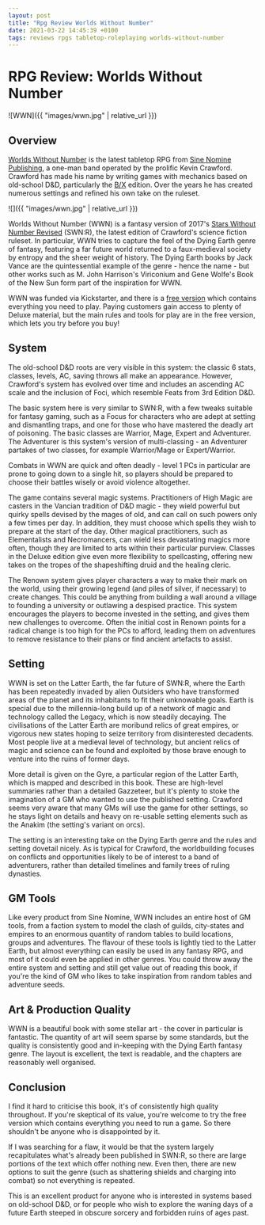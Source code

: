 ```yaml
---
layout: post
title: "Rpg Review Worlds Without Number"
date: 2021-03-22 14:45:39 +0100
tags: reviews rpgs tabletop-roleplaying worlds-without-number
---
```


# RPG Review: Worlds Without Number

![WWN]({{ "images/wwn.jpg" | relative_url }})

Overview
--------

[Worlds Without Number](https://www.drivethrurpg.com/product/348791/Worlds-Without-Number) is the latest tabletop RPG from [Sine Nomine Publishing](http://www.sinenomine-pub.com/), a one-man band operated by the prolific Kevin Crawford. Crawford has made his name by writing games with mechanics based on old-school D&D, particularly the [B/X](https://en.wikipedia.org/wiki/Dungeons_%26_Dragons_Basic_Set) edition. Over the years he has created numerous settings and refined his own take on the ruleset.

![]({{ "images/wwn.jpg" | relative_url }})

Worlds Without Number (WWN) is a fantasy version of 2017's [Stars Without Number Revised](https://www.drivethrurpg.com/product/226996/Stars-Without-Number-Revised-Edition?term=Stars+Without+Number+Revised) (SWN:R), the latest edition of Crawford's science fiction ruleset. In particular, WWN tries to capture the feel of the Dying Earth genre of fantasy, featuring a far future world returned to a faux-medieval society by entropy and the sheer weight of history. The Dying Earth books by Jack Vance are the quintessential example of the genre - hence the name - but other works such as M. John Harrison's Viriconium and Gene Wolfe's Book of the New Sun form part of the inspiration for WWN.

WWN was funded via Kickstarter, and there is a [free version](https://www.drivethrurpg.com/product/348809/Worlds-Without-Number-Free-Edition) which contains everything you need to play. Paying customers gain access to plenty of Deluxe material, but the main rules and tools for play are in the free version, which lets you try before you buy!

System
------

The old-school D&D roots are very visible in this system: the classic 6 stats, classes, levels, AC, saving throws all make an appearance. However, Crawford's system has evolved over time and includes an ascending AC scale and the inclusion of Foci, which resemble Feats from 3rd Edition D&D.

The basic system here is very similar to SWN:R, with a few tweaks suitable for fantasy gaming, such as a Focus for characters who are adept at setting and dismantling traps, and one for those who have mastered the deadly art of poisoning. The basic classes are Warrior, Mage, Expert and Adventurer. The Adventurer is this system's version of multi-classing - an Adventurer partakes of two classes, for example Warrior/Mage or Expert/Warrior.

Combats in WWN are quick and often deadly - level 1 PCs in particular are prone to going down to a single hit, so players should be prepared to choose their battles wisely or avoid violence altogether.

The game contains several magic systems. Practitioners of High Magic are casters in the Vancian tradition of D&D magic - they wield powerful but quirky spells devised by the mages of old, and can call on such powers only a few times per day. In addition, they must choose which spells they wish to prepare at the start of the day. Other magical practitioners, such as Elementalists and Necromancers, can wield less devastating magics more often, though they are limited to arts within their particular purview. Classes in the Deluxe edition give even more flexibility to spellcasting, offering new takes on the tropes of the shapeshifting druid and the healing cleric.

The Renown system gives player characters a way to make their mark on the world, using their growing legend (and piles of silver, if necessary) to create changes. This could be anything from building a wall around a village to founding a university or outlawing a despised practice. This system encourages the players to become invested in the setting, and gives them new challenges to overcome. Often the initial cost in Renown points for a radical change is too high for the PCs to afford, leading them on adventures to remove resistance to their plans or find ancient artefacts to assist.

Setting
-------

WWN is set on the Latter Earth, the far future of SWN:R, where the Earth has been repeatedly invaded by alien Outsiders who have transformed areas of the planet and its inhabitants to fit their unknowable goals. Earth is special due to the millennia-long build up of a network of magic and technology called the Legacy, which is now steadily decaying. The civilisations of the Latter Earth are moribund relics of great empires, or vigorous new states hoping to seize territory from disinterested decadents. Most people live at a medieval level of technology, but ancient relics of magic and science can be found and exploited by those brave enough to venture into the ruins of former days.

More detail is given on the Gyre, a particular region of the Latter Earth, which is mapped and described in this book. These are high-level summaries rather than a detailed Gazzeteer, but it's plenty to stoke the imagination of a GM who wanted to use the published setting. Crawford seems very aware that many GMs will use the game for other settings, so he stays light on details and heavy on re-usable setting elements such as the Anakim (the setting's variant on orcs).

The setting is an interesting take on the Dying Earth genre and the rules and setting dovetail nicely. As is typical for Crawford, the worldbuilding focuses on conflicts and opportunities likely to be of interest to a band of adventurers, rather than detailed timelines and family trees of ruling dynasties.

GM Tools
--------

Like every product from Sine Nomine, WWN includes an entire host of GM tools, from a faction system to model the clash of guilds, city-states and empires to an enormous quantity of random tables to build locations, groups and adventures. The flavour of these tools is lightly tied to the Latter Earth, but almost everything can easily be used in any fantasy RPG, and most of it could even be applied in other genres. You could throw away the entire system and setting and still get value out of reading this book, if you're the kind of GM who likes to take inspiration from random tables and adventure seeds.

Art & Production Quality
------------------------

WWN is a beautiful book with some stellar art - the cover in particular is fantastic. The quantity of art will seem sparse by some standards, but the quality is consistently good and in-keeping with the Dying Earth fantasy genre. The layout is excellent, the text is readable, and the chapters are reasonably well organised.

Conclusion
----------

I find it hard to criticise this book, it's of consistently high quality throughout. If you're skeptical of its value, you're welcome to try the free version which contains everything you need to run a game. So there shouldn't be anyone who is disappointed by it.

If I was searching for a flaw, it would be that the system largely recapitulates what's already been published in SWN:R, so there are large portions of the text which offer nothing new. Even then, there are new options to suit the genre (such as shattering shields and charging into combat) so not everything is repeated.

This is an excellent product for anyone who is interested in systems based on old-school D&D, or for people who wish to explore the waning days of a future Earth steeped in obscure sorcery and forbidden ruins of ages past.
